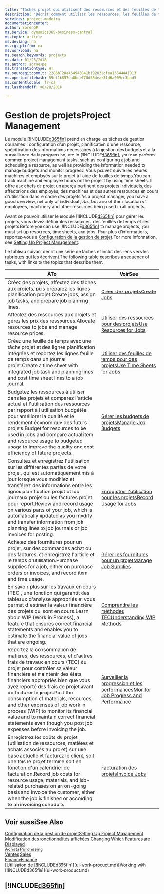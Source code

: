 ```yaml
---
title: "Tâches projet qui utilisent des ressources et des feuilles de temps | Microsoft Docs"
description: "Décrit comment utiliser les ressources, les feuilles de temps et les projets pour la gestion des projets."
services: project-madeira
documentationcenter: 
author: SorenGP
ms.service: dynamics365-business-central
ms.topic: article
ms.devlang: na
ms.tgt_pltfrm: na
ms.workload: na
ms.search.keywords: projects
ms.date: 01/25/2018
ms.author: sgroespe
ms.translationtype: HT
ms.sourcegitcommit: 2286b728a464943841b192031cfea13644441013
ms.openlocfilehash: 59ef16857ea8bde770d584eae31d6a009cc3bad5
ms.contentlocale: fr-ca
ms.lasthandoff: 06/28/2018

---
```

# <a name="project-management"></a><span data-ttu-id="29cb1-103">Gestion de projets</span><span class="sxs-lookup"><span data-stu-id="29cb1-103">Project Management</span></span>
<span data-ttu-id="29cb1-104">Le module [!INCLUDE[d365fin](includes/d365fin_md.md)] prend en charge les tâches de gestion courantes : configuration d'un projet, planification d'une ressource, spécification des informations nécessaires à la gestion des budgets et à la surveillance de la progression, etc.</span><span class="sxs-lookup"><span data-stu-id="29cb1-104">In [!INCLUDE[d365fin](includes/d365fin_md.md)], you can perform common project management tasks, such as configuring a job and scheduling a resource, as well as providing the information needed to manage budgets and monitor progress.</span></span> <span data-ttu-id="29cb1-105">Vous pouvez suivre les heures machines et employés sur le projet à l'aide de feuilles de temps.</span><span class="sxs-lookup"><span data-stu-id="29cb1-105">You can track machine and employee hours on the project by using time sheets.</span></span> <span data-ttu-id="29cb1-106">Il offre aux chefs de projet un aperçu pertinent des projets individuels, des affectations des employés, des machines et des autres ressources en cours d'utilisation dans le cadre des projets.</span><span class="sxs-lookup"><span data-stu-id="29cb1-106">As a project manager, you have a good overview, not only of individual jobs, but also of the allocation of employees, machinery and other resources being used in all projects.</span></span>

<span data-ttu-id="29cb1-107">Avant de pouvoir utiliser le module [!INCLUDE[d365fin](includes/d365fin_md.md)] pour gérer les projets, vous devez définir des ressources, des feuilles de temps et des projets.</span><span class="sxs-lookup"><span data-stu-id="29cb1-107">Before you can use [!INCLUDE[d365fin](includes/d365fin_md.md)] to manage projects, you must set up resources, time sheets, and jobs.</span></span> <span data-ttu-id="29cb1-108">Pour plus d'informations, reportez-vous à [Configuration de la gestion de projet](projects-setup-projects.md).</span><span class="sxs-lookup"><span data-stu-id="29cb1-108">For more information, see [Setting Up Project Management](projects-setup-projects.md).</span></span>  

<span data-ttu-id="29cb1-109">Le tableau suivant décrit une série de tâches et inclut des liens vers les rubriques qui les décrivent.</span><span class="sxs-lookup"><span data-stu-id="29cb1-109">The following table describes a sequence of tasks, with links to the topics that describe them.</span></span>

| <span data-ttu-id="29cb1-110">À</span><span class="sxs-lookup"><span data-stu-id="29cb1-110">To</span></span> | <span data-ttu-id="29cb1-111">Voir</span><span class="sxs-lookup"><span data-stu-id="29cb1-111">See</span></span> |
| --- | --- |
| <span data-ttu-id="29cb1-112">Créez des projets, affectez des tâches aux projets, puis préparez les lignes planification projet.</span><span class="sxs-lookup"><span data-stu-id="29cb1-112">Create jobs, assign job tasks, and prepare job planning lines.</span></span> |[<span data-ttu-id="29cb1-113">Créer des projets</span><span class="sxs-lookup"><span data-stu-id="29cb1-113">Create Jobs</span></span>](projects-how-create-jobs.md) |
| <span data-ttu-id="29cb1-114">Affectez des ressources aux projets et gérez les prix des ressources.</span><span class="sxs-lookup"><span data-stu-id="29cb1-114">Allocate resources to jobs and manage resource prices.</span></span> |[<span data-ttu-id="29cb1-115">Utiliser des ressources pour des projets</span><span class="sxs-lookup"><span data-stu-id="29cb1-115">Use Resources for Jobs</span></span>](projects-how-use-resources.md) |
| <span data-ttu-id="29cb1-116">Créez une feuille de temps avec une tâche projet et des lignes planification intégrées et reportez les lignes feuille de temps dans un journal projet.</span><span class="sxs-lookup"><span data-stu-id="29cb1-116">Create a time sheet with integrated job task and planning lines and post time sheet lines to a job journal.</span></span> |[<span data-ttu-id="29cb1-117">Utiliser des feuilles de temps pour des projets</span><span class="sxs-lookup"><span data-stu-id="29cb1-117">Use Time Sheets for Jobs</span></span>](projects-how-use-time-sheets.md) |
| <span data-ttu-id="29cb1-118">Budgétez les ressources à utiliser dans les projets et comparez l'article actuel et l'utilisation des ressources par rapport à l'utilisation budgétée pour améliorer la qualité et le rendement économique des futurs projets.</span><span class="sxs-lookup"><span data-stu-id="29cb1-118">Budget for resources to be used in jobs and compare actual item and resource usage to budgeted usage to improve the quality and cost efficiency of future projects.</span></span> |[<span data-ttu-id="29cb1-119">Gérer les budgets de projets</span><span class="sxs-lookup"><span data-stu-id="29cb1-119">Manage Job Budgets</span></span>](projects-how-manage-budgets.md) |
| <span data-ttu-id="29cb1-120">Consultez et enregistrez l'utilisation sur les différentes parties de votre projet, qui est automatiquement mis à jour lorsque vous modifiez et transférez des informations entre les lignes planification projet et les journaux projet ou les factures projet pour report.</span><span class="sxs-lookup"><span data-stu-id="29cb1-120">Review and record usage on various parts of your job, which is automatically updated as you modify and transfer information from job planning lines to job journals or job invoices for posting.</span></span> |[<span data-ttu-id="29cb1-121">Enregistrer l'utilisation pour les projets</span><span class="sxs-lookup"><span data-stu-id="29cb1-121">Record Usage for Jobs</span></span>](projects-how-record-job-usage.md) |
| <span data-ttu-id="29cb1-122">Achetez des fournitures pour un projet, sur des commandes achat ou des factures, et enregistrez l'article et le temps d'utilisation.</span><span class="sxs-lookup"><span data-stu-id="29cb1-122">Purchase supplies for a job, either on purchase orders or invoices, and record item and time usage.</span></span> |[<span data-ttu-id="29cb1-123">Gérer les fournitures pour un projet</span><span class="sxs-lookup"><span data-stu-id="29cb1-123">Manage Job Supplies</span></span>](projects-how-manage-project-supplies.md) |
| <span data-ttu-id="29cb1-124">En savoir plus sur les travaux en cours (TEC), une fonction qui garantit des tableaux d'analyse appropriés et vous permet d'estimer la valeur financière des projets qui sont en cours.</span><span class="sxs-lookup"><span data-stu-id="29cb1-124">Learn about WIP (Work in Process), a feature that ensures correct financial statements and enables you to estimate the financial value of jobs that are ongoing.</span></span> |[<span data-ttu-id="29cb1-125">Comprendre les méthodes TEC</span><span class="sxs-lookup"><span data-stu-id="29cb1-125">Understanding WIP Methods</span></span>](projects-understanding-wip.md) |
| <span data-ttu-id="29cb1-126">Reportez la consommation de matières, des ressources, et d'autres frais de travaux en cours (TEC) du projet pour contrôler sa valeur financière et maintenir des états financiers appropriés bien que vous ayez reporté des frais de projet avant de facturer le projet.</span><span class="sxs-lookup"><span data-stu-id="29cb1-126">Post the consumption of materials, resources, and other expenses of job work in process (WIP) to monitor its financial value and to maintain correct financial statements even though you post job expenses before invoicing the job.</span></span> |[<span data-ttu-id="29cb1-127">Surveiller la progression et les performances</span><span class="sxs-lookup"><span data-stu-id="29cb1-127">Monitor Job Progress and Performance</span></span>](projects-how-monitor-progress-performance.md) |
| <span data-ttu-id="29cb1-128">Enregistrez les coûts du projet (utilisation de ressources, matières et achats associés au projet) sur une base actuelle et facturez le client, soit une fois le projet terminé soit en fonction d'un calendrier de facturation.</span><span class="sxs-lookup"><span data-stu-id="29cb1-128">Record job costs for resource usage, materials, and job-related purchases on an on-going basis and invoice the customer, either when the job is finished or according to an invoicing schedule.</span></span> |[<span data-ttu-id="29cb1-129">Facturation des projets</span><span class="sxs-lookup"><span data-stu-id="29cb1-129">Invoice Jobs</span></span>](projects-how-invoice-jobs.md) |

## <a name="see-also"></a><span data-ttu-id="29cb1-130">Voir aussi</span><span class="sxs-lookup"><span data-stu-id="29cb1-130">See Also</span></span>
[<span data-ttu-id="29cb1-131">Configuration de la gestion de projet</span><span class="sxs-lookup"><span data-stu-id="29cb1-131">Setting Up Project Management</span></span>](projects-setup-projects.md)  
<span data-ttu-id="29cb1-132">[Modification des fonctionnalités affichées](ui-experiences.md)    </span><span class="sxs-lookup"><span data-stu-id="29cb1-132">[Changing Which Features are Displayed](ui-experiences.md)    </span></span>  
<span data-ttu-id="29cb1-133">[Achats](purchasing-manage-purchasing.md)       </span><span class="sxs-lookup"><span data-stu-id="29cb1-133">[Purchasing](purchasing-manage-purchasing.md)       </span></span>  
<span data-ttu-id="29cb1-134">[Ventes](sales-manage-sales.md)  </span><span class="sxs-lookup"><span data-stu-id="29cb1-134">[Sales](sales-manage-sales.md)  </span></span>  
[<span data-ttu-id="29cb1-135">Finance</span><span class="sxs-lookup"><span data-stu-id="29cb1-135">Finance</span></span>](finance.md)  
<span data-ttu-id="29cb1-136">[Utilisation de [!INCLUDE[d365fin](includes/d365fin_md.md)]](ui-work-product.md)</span><span class="sxs-lookup"><span data-stu-id="29cb1-136">[Working with [!INCLUDE[d365fin](includes/d365fin_md.md)]](ui-work-product.md)</span></span>  

## [!INCLUDE[d365fin](includes/free_trial_md.md)]  
 

